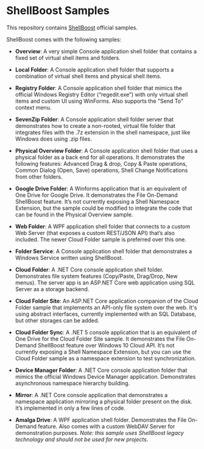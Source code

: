 # ShellBoost Samples
This repository contains [ShellBoost](https://www.shellboost.com) official samples.

ShellBoost comes with the following samples:
*	**Overview**: A very simple Console application shell folder that contains a fixed set of virtual shell items and folders.

*	**Local Folder**: A Console application shell folder that supports a combination of virtual shell items and physical shell items.

*	**Registry Folder**: A Console application shell folder that mimics the official Windows Registry Editor (“regedit.exe”) with only virtual shell items and custom UI using WinForms. Also supports the "Send To" context menu.

*	**SevenZip Folder**: A Console application shell folder server that demonstrates how to create a non-rooted, virtual file folder that integrates files with the .7z extension in the shell namespace, just like Windows does using .zip files.

*	**Physical Overview Folder**: A Console application shell folder that uses a physical folder as a back end for all operations. It demonstrates the following features: Advanced Drag & drop, Copy & Paste operations, Common Dialog (Open, Save) operations, Shell Change Notifications from other folders.

*	**Google Drive Folder**: A Winforms application that is an equivalent of One Drive for Google Drive. It demonstrates the File On-Demand ShellBoost feature. It’s not currently exposing a Shell Namespace Extension, but the sample could be modified to integrate the code that can be found in the Physical Overview sample.

*	**Web Folder**: A WPF application shell folder that connects to a custom Web Server (that exposes a custom REST/JSON API) that’s also included. The newer Cloud Folder sample is preferred over this one.

*	**Folder Service**: A Console application shell folder that demonstrates a Windows Service written using ShellBoost.

*	**Cloud Folder**: A .NET Core console application shell folder. Demonstrates file system features (Copy/Paste, Drag/Drop, New menus). The server app is an ASP.NET Core web application using SQL Server as a storage backend.

*	**Cloud Folder Site**: An ASP.NET Core application companion of the Cloud Folder sample that implements an API-only file system over the web. It's using abstract interfaces, currently implemented with an SQL Database, but other storages can be added.

*   **Cloud Folder Sync**: A .NET 5 console application that is an equivalent of One Drive for the Cloud Folder Site sample. It demonstrates the File On-Demand ShellBoost feature over Windows 10 Cloud API. It’s not currently exposing a Shell Namespace Extension, but you can use the Cloud Folder sample as a namespace extension to test synchronization.

*	**Device Manager Folder**: A .NET Core console application folder that mimics the official Windows Device Manager application. Demonstrates asynchronous namespace hierarchy building.

*	**Mirror**: A .NET Core console application that demonstrates a namespace application mirroring a physical folder present on the disk. It’s implemented in only a few lines of code.

*	**Amalga Drive**: A WPF application shell folder. Demonstrates the File On-Demand feature. Also comes with a custom WebDAV Server for demonstration purposes. *Note: this sample uses ShellBoost legacy technology and should not be used for new projects*.
